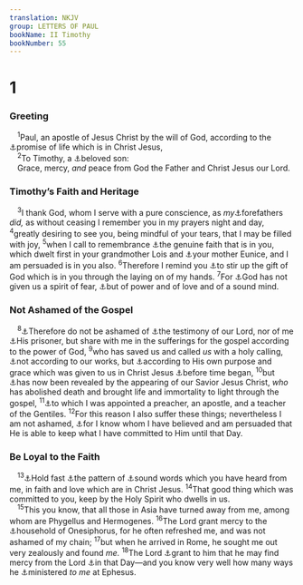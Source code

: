 ```yaml
---
translation: NKJV
group: LETTERS OF PAUL
bookName: II Timothy 
bookNumber: 55
---
```


<div class="title"><h1>1</h1><h3>Greeting</h3></div>
<span class="verse 2ti_1_1"> <sup>1</sup>Paul, an apostle of Jesus Christ by the will of God, according to the <a data-toggle="tooltip" data-placement="bottom" title="Titus 1:2">⚓</a>promise of life which is in Christ Jesus,<br/></span>
<span class="verse 2ti_1_2"> <sup>2</sup>To Timothy, a <a data-toggle="tooltip" data-placement="bottom" title="1 Tim. 1:2; 2 Tim. 2:1; Titus 1:4">⚓</a>beloved son:<br/> Grace, mercy, <i>and</i> peace from God the Father and Christ Jesus our Lord.<br/></span>
<div class="title"><h3>Timothy’s Faith and Heritage</h3></div>
<span class="verse 2ti_1_3"> <sup>3</sup>I thank God, whom I serve with a pure conscience, as <i>my</i><a data-toggle="tooltip" data-placement="bottom" title="Acts 24:14">⚓</a>forefathers <i>did,</i> as without ceasing I remember you in my prayers night and day, </span>
<span class="verse 2ti_1_4"><sup>4</sup>greatly desiring to see you, being mindful of your tears, that I may be filled with joy, </span>
<span class="verse 2ti_1_5"><sup>5</sup>when I call to remembrance <a data-toggle="tooltip" data-placement="bottom" title="1 Tim. 1:5; 4:6">⚓</a>the genuine faith that is in you, which dwelt first in your grandmother Lois and <a data-toggle="tooltip" data-placement="bottom" title="Acts 16:1">⚓</a>your mother Eunice, and I am persuaded is in you also. </span>
<span class="verse 2ti_1_6"><sup>6</sup>Therefore I remind you <a data-toggle="tooltip" data-placement="bottom" title="1 Tim. 4:14">⚓</a>to stir up the gift of God which is in you through the laying on of my hands. </span>
<span class="verse 2ti_1_7"><sup>7</sup>For <a data-toggle="tooltip" data-placement="bottom" title="John 14:27; Rom. 8:15; 1 John 4:18">⚓</a>God has not given us a spirit of fear, <a data-toggle="tooltip" data-placement="bottom" title="(Acts 1:8)">⚓</a>but of power and of love and of a sound mind.<br/></span>
<div class="title"><h3>Not Ashamed of the Gospel</h3></div>
<span class="verse 2ti_1_8"> <sup>8</sup><a data-toggle="tooltip" data-placement="bottom" title="(Mark 8:38; Luke 9:26; Rom. 1:16); 2 Tim. 1:12, 16">⚓</a>Therefore do not be ashamed of <a data-toggle="tooltip" data-placement="bottom" title="1 Tim. 2:6">⚓</a>the testimony of our Lord, nor of me <a data-toggle="tooltip" data-placement="bottom" title="Eph. 3:1; 2 Tim. 1:16">⚓</a>His prisoner, but share with me in the sufferings for the gospel according to the power of God, </span>
<span class="verse 2ti_1_9"><sup>9</sup>who has saved us and called <i>us</i> with a holy calling, <a data-toggle="tooltip" data-placement="bottom" title="(Rom. 3:20); Eph. 2:8, 9">⚓</a>not according to our works, but <a data-toggle="tooltip" data-placement="bottom" title="Rom. 8:28">⚓</a>according to His own purpose and grace which was given to us in Christ Jesus <a data-toggle="tooltip" data-placement="bottom" title="Rom. 16:25; Eph. 1:4; Titus 1:2">⚓</a>before time began, </span>
<span class="verse 2ti_1_10"><sup>10</sup>but <a data-toggle="tooltip" data-placement="bottom" title="Eph. 1:9">⚓</a>has now been revealed by the appearing of our Savior Jesus Christ, <i>who</i> has abolished death and brought life and immortality to light through the gospel, </span>
<span class="verse 2ti_1_11"><sup>11</sup><a data-toggle="tooltip" data-placement="bottom" title="Acts 9:15">⚓</a>to which I was appointed a preacher, an apostle, and a teacher of the Gentiles. </span>
<span class="verse 2ti_1_12"><sup>12</sup>For this reason I also suffer these things; nevertheless I am not ashamed, <a data-toggle="tooltip" data-placement="bottom" title="1 Pet. 4:19">⚓</a>for I know whom I have believed and am persuaded that He is able to keep what I have committed to Him until that Day.<br/></span>
<div class="title"><h3>Be Loyal to the Faith</h3></div>
<span class="verse 2ti_1_13"> <sup>13</sup><a data-toggle="tooltip" data-placement="bottom" title="2 Tim. 3:14; Titus 1:9">⚓</a>Hold fast <a data-toggle="tooltip" data-placement="bottom" title="Rom. 2:20; 6:17">⚓</a>the pattern of <a data-toggle="tooltip" data-placement="bottom" title="1 Tim. 6:3">⚓</a>sound words which you have heard from me, in faith and love which are in Christ Jesus. </span>
<span class="verse 2ti_1_14"><sup>14</sup>That good thing which was committed to you, keep by the Holy Spirit who dwells in us.<br/></span>
<span class="verse 2ti_1_15"> <sup>15</sup>This you know, that all those in Asia have turned away from me, among whom are Phygellus and Hermogenes. </span>
<span class="verse 2ti_1_16"><sup>16</sup>The Lord grant mercy to the <a data-toggle="tooltip" data-placement="bottom" title="2 Tim. 4:19">⚓</a>household of Onesiphorus, for he often refreshed me, and was not ashamed of my chain; </span>
<span class="verse 2ti_1_17"><sup>17</sup>but when he arrived in Rome, he sought me out very zealously and found <i>me.</i></span>
<span class="verse 2ti_1_18"><sup>18</sup>The Lord <a data-toggle="tooltip" data-placement="bottom" title="Matt. 6:4; Mark 9:41">⚓</a>grant to him that he may find mercy from the Lord <a data-toggle="tooltip" data-placement="bottom" title="2 Thess. 1:10">⚓</a>in that Day—and you know very well how many ways he <a data-toggle="tooltip" data-placement="bottom" title="Heb. 6:10">⚓</a>ministered <i>to</i> <i>me</i> at Ephesus.<br/></span>
